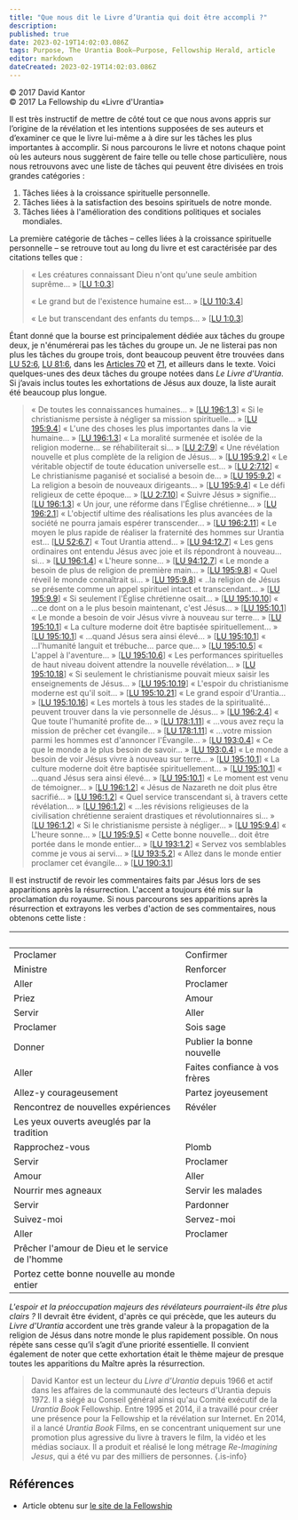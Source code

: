 ```yaml
---
title: "Que nous dit le Livre d’Urantia qui doit être accompli ?"
description: 
published: true
date: 2023-02-19T14:02:03.086Z
tags: Purpose, The Urantia Book—Purpose, Fellowship Herald, article
editor: markdown
dateCreated: 2023-02-19T14:02:03.086Z
---
```


<p class="v-card v-sheet theme--light grey lighten-3 px-2">© 2017 David Kantor<br>© 2017 La Fellowship du «Livre d'Urantia»</p>


Il est très instructif de mettre de côté tout ce que nous avons appris sur l’origine de la révélation et les intentions supposées de ses auteurs et d’examiner ce que le livre lui-même a à dire sur les tâches les plus importantes à accomplir. Si nous parcourons le livre et notons chaque point où les auteurs nous suggèrent de faire telle ou telle chose particulière, nous nous retrouvons avec une liste de tâches qui peuvent être divisées en trois grandes catégories : 

1. Tâches liées à la croissance spirituelle personnelle. 
2. Tâches liées à la satisfaction des besoins spirituels de notre monde. 
3. Tâches liées à l'amélioration des conditions politiques et sociales mondiales. 

La première catégorie de tâches – celles liées à la croissance spirituelle personnelle – se retrouve tout au long du livre et est caractérisée par des citations telles que :

> « Les créatures connaissant Dieu n'ont qu'une seule ambition suprême... » [[LU 1:0.3](/fr/The_Urantia_Book/1#p0_3)]
> 
> « Le grand but de l'existence humaine est... » [[LU 110:3.4](/fr/The_Urantia_Book/110#p3_4)]
> 
> « Le but transcendant des enfants du temps… » [[LU 1:0.3](/fr/The_Urantia_Book/1#p0_3)]

Étant donné que la bourse est principalement dédiée aux tâches du groupe deux, je n'énumérerai pas les tâches du groupe un. Je ne listerai pas non plus les tâches du groupe trois, dont beaucoup peuvent être trouvées dans [LU 52:6](/fr/The_Urantia_Book/52#p6), [LU 81:6](/fr/The_Urantia_Book/81#p6), dans les [Articles 70](/fr/The_Urantia_Book/70) et [71](/fr/The_Urantia_Book/71), et ailleurs dans le texte. Voici quelques-unes des deux tâches du groupe notées dans _Le Livre d'Urantia_. Si j’avais inclus toutes les exhortations de Jésus aux douze, la liste aurait été beaucoup plus longue. 

> « De toutes les connaissances humaines… » [[LU 196:1.3](/fr/The_Urantia_Book/196#p1_3)] 
> « Si le christianisme persiste à négliger sa mission spirituelle… » [[LU 195:9.4](/fr/The_Urantia_Book/195#p9_4)]
> « L'une des choses les plus importantes dans la vie humaine... » [[LU 196:1.3](/fr/The_Urantia_Book/196#p1_3)]
> « La moralité surmenée et isolée de la religion moderne… se réhabiliterait si… » [[LU 2:7.9](/fr/The_Urantia_Book/2#p7_9)]
> « Une révélation nouvelle et plus complète de la religion de Jésus… » [[LU 195:9.2](/fr/The_Urantia_Book/195#p9_2)]
> « Le véritable objectif de toute éducation universelle est... » [[LU 2:7.12](/fr/The_Urantia_Book/2#p7_12)]
> « Le christianisme paganisé et socialisé a besoin de… » [[LU 195:9.2](/fr/The_Urantia_Book/195#p9_2)]
> « La religion a besoin de nouveaux dirigeants... » [[LU 195:9.4](/fr/The_Urantia_Book/195#p9_4)]
> « Le défi religieux de cette époque… » [[LU 2:7.10](/fr/The_Urantia_Book/2#p7_10)]
> « Suivre Jésus » signifie... [[LU 196:1.3](/fr/The_Urantia_Book/196#p1_3)]
> « Un jour, une réforme dans l'Église chrétienne… » [[LU 196:2.1](/fr/The_Urantia_Book/196#p2_1)]
> « L'objectif ultime des réalisations les plus avancées de la société ne pourra jamais espérer transcender... » [[LU 196:2.11](/fr/The_Urantia_Book/196#p2_11)]
> « Le moyen le plus rapide de réaliser la fraternité des hommes sur Urantia est... [[LU 52:6.7](/fr/The_Urantia_Book/52#p6_7)]
> « Tout Urantia attend… » [[LU 94:12.7](/fr/The_Urantia_Book/94#p12_7)]
> « Les gens ordinaires ont entendu Jésus avec joie et ils répondront à nouveau... si... » [[LU 196:1.4](/fr/The_Urantia_Book/196#p1_4)]
> « L'heure sonne… » [[LU 94:12.7](/fr/The_Urantia_Book/94#p12_7)] 
> « Le monde a besoin de plus de religion de première main… » [[LU 195:9.8](/fr/The_Urantia_Book/195#p9_8)]
> « Quel réveil le monde connaîtrait si… » [[LU 195:9.8](/fr/The_Urantia_Book/195#p9_8)]
> « ..la religion de Jésus se présente comme un appel spirituel intact et transcendant... » [[LU 195:9.9](/fr/The_Urantia_Book/195#p9_9)]
> « Si seulement l'Église chrétienne osait… » [[LU 195:10.10](/fr/The_Urantia_Book/195#p10_10)]
> « ...ce dont on a le plus besoin maintenant, c'est Jésus... » [[LU 195:10.1](/fr/The_Urantia_Book/195#p10_1)]
> « Le monde a besoin de voir Jésus vivre à nouveau sur terre… » [[LU 195:10.1](/fr/The_Urantia_Book/195#p10_1)]
> « La culture moderne doit être baptisée spirituellement... » [[LU 195:10.1](/fr/The_Urantia_Book/195#p10_1)]
> « …quand Jésus sera ainsi élevé… » [[LU 195:10.1](/fr/The_Urantia_Book/195#p10_1)]
> « ...l'humanité languit et trébuche... parce que... » [[LU 195:10.5](/fr/The_Urantia_Book/195#p10_5)]
> « L'appel à l'aventure… » [[LU 195:10.6](/fr/The_Urantia_Book/195#p10_6)]
> « Les performances spirituelles de haut niveau doivent attendre la nouvelle révélation... » [[LU 195:10.18](/fr/The_Urantia_Book/195#p10_18)]
> « Si seulement le christianisme pouvait mieux saisir les enseignements de Jésus… » [[LU 195:10.19](/fr/The_Urantia_Book/195#p10_19)]
> « L'espoir du christianisme moderne est qu'il soit... » [[LU 195:10.21](/fr/The_Urantia_Book/195#p10_21)]
> « Le grand espoir d'Urantia... » [[LU 195:10.16](/fr/The_Urantia_Book/195#p10_16)]
> « Les mortels à tous les stades de la spiritualité... peuvent trouver dans la vie personnelle de Jésus... » [[LU 196:2.4](/fr/The_Urantia_Book/196#p2_4)]
> « Que toute l'humanité profite de… » [[LU 178:1.11](/fr/The_Urantia_Book/178#p1_11)]
> « ...vous avez reçu la mission de prêcher cet évangile... » [[LU 178:1.11](/fr/The_Urantia_Book/178#p1_11)]
> « …votre mission parmi les hommes est d'annoncer l'Évangile… » [[LU 193:0.4](/fr/The_Urantia_Book/193#p0_4)]
> « Ce que le monde a le plus besoin de savoir... » [[LU 193:0.4](/fr/The_Urantia_Book/193#p0_4)]
> « Le monde a besoin de voir Jésus vivre à nouveau sur terre… » [[LU 195:10.1](/fr/The_Urantia_Book/195#p10_1)]
> « La culture moderne doit être baptisée spirituellement... » [[LU 195:10.1](/fr/The_Urantia_Book/195#p10_1)]
> « …quand Jésus sera ainsi élevé… » [[LU 195:10.1](/fr/The_Urantia_Book/195#p10_1)]
> « Le moment est venu de témoigner... » [[LU 196:1.2](/fr/The_Urantia_Book/196#p1_2)]
> « Jésus de Nazareth ne doit plus être sacrifié… » [[LU 196:1.2](/fr/The_Urantia_Book/196#p1_2)]
> « Quel service transcendant si, à travers cette révélation… » [[LU 196:1.2](/fr/The_Urantia_Book/196#p1_2)]
> « ...les révisions religieuses de la civilisation chrétienne seraient drastiques et révolutionnaires si... » [[LU 196:1.2](/fr/The_Urantia_Book/196#p1_2)]
> « Si le christianisme persiste à négliger… » [[LU 195:9.4](/fr/The_Urantia_Book/195#p9_4)]
> « L'heure sonne… » [[LU 195:9.5](/fr/The_Urantia_Book/195#p9_5)]
> « Cette bonne nouvelle... doit être portée dans le monde entier... » [[LU 193:1.2](/fr/The_Urantia_Book/193#p1_2)]
> « Servez vos semblables comme je vous ai servi... » [[LU 193:5.2](/fr/The_Urantia_Book/193#p5_2)]
> « Allez dans le monde entier proclamer cet évangile... » [[LU 190:3.1](/fr/The_Urantia_Book/190#p3_1)]

Il est instructif de revoir les commentaires faits par Jésus lors de ses apparitions après la résurrection. L'accent a toujours été mis sur la proclamation du royaume. Si nous parcourons ses apparitions après la résurrection et extrayons les verbes d'action de ses commentaires, nous obtenons cette liste : 

&nbsp; | &nbsp;
--- | ---
Proclamer | Confirmer 
Ministre | Renforcer 
Aller | Proclamer 
Priez | Amour 
Servir | Aller 
Proclamer | Sois sage 
Donner | Publier la bonne nouvelle 
Aller | Faites confiance à vos frères 
Allez-y courageusement | Partez joyeusement 
Rencontrez de nouvelles expériences | Révéler 
Les yeux ouverts aveuglés par la tradition | &nbsp;
Rapprochez-vous | Plomb 
Servir | Proclamer 
Amour | Aller 
Nourrir mes agneaux | Servir les malades 
Servir | Pardonner 
Suivez-moi | Servez-moi 
Aller | Proclamer 
Prêcher l'amour de Dieu et le service de l'homme | &nbsp;
Portez cette bonne nouvelle au monde entier | &nbsp;  

_L'espoir et la préoccupation majeurs des révélateurs pourraient-ils être plus clairs ?_ Il devrait être évident, d'après ce qui précède, que les auteurs du _Livre d'Urantia_ accordent une très grande valeur à la propagation de la religion de Jésus dans notre monde le plus rapidement possible. On nous répète sans cesse qu’il s’agit d’une priorité essentielle. Il convient également de noter que cette exhortation était le thème majeur de presque toutes les apparitions du Maître après la résurrection. 

> David Kantor est un lecteur du _Livre d'Urantia_ depuis 1966 et actif dans les affaires de la communauté des lecteurs d'Urantia depuis 1972. Il a siégé au Conseil général ainsi qu'au Comité exécutif de la _Urantia Book_ Fellowship. Entre 1995 et 2014, il a travaillé pour créer une présence pour la Fellowship et la révélation sur Internet. En 2014, il a lancé _Urantia Book_ Films, en se concentrant uniquement sur une promotion plus agressive du livre à travers le film, la vidéo et les médias sociaux. Il a produit et réalisé le long métrage _Re-Imagining Jesus_, qui a été vu par des milliers de personnes. 
{.is-info}


## Références

- Article obtenu sur [le site de la Fellowship](https://urantia-book.org/archive/newsletters/herald/)

